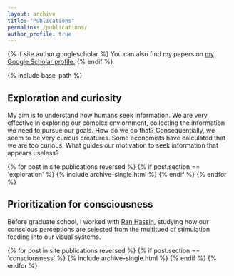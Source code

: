 ```yaml
---
layout: archive
title: "Publications"
permalink: /publications/
author_profile: true
---
```

{% if site.author.googlescholar %}
  You can also find my papers on <u><a href="{{site.author.googlescholar}}">my Google Scholar profile</a>.</u>
{% endif %}

{% include base_path %}

<h2>Exploration and curiosity</h2>
<p>My aim is to understand how humans seek information. We are very effective in exploring our complex enviornment, collecting the information we need to pursue our goals. How do we do that? Consequentially, we seem to be very curious creatures. Some economists have calculated that we are too curious. What guides our motivation to seek information that appears useless?</p> 

{% for post in site.publications reversed %}
  {% if post.section == 'exploration' %}
      {% include archive-single.html %}
  {% endif %}
{% endfor %}

<h2>Prioritization for consciousness</h2>
<p>Before graduate school, I worked with <a href="http://labconscious.huji.ac.il/">Ran Hassin</a>, studying how our conscious perceptions are selected from the multitued of stimulation feeding into our visual systems.</p>
{% for post in site.publications reversed %}
  {% if post.section == 'consciousness' %}
      {% include archive-single.html %}
  {% endif %}
{% endfor %}
